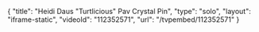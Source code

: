 {
    "title": "Heidi Daus \"Turtlicious\" Pav Crystal Pin",
    "type": "solo",
    "layout": "iframe-static",
    "videoId": "112352571",
    "url": "\/tvpembed\/112352571"
}
